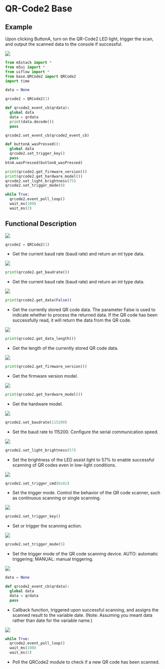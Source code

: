 # QR-Code2 Base

## Example

Upon clicking ButtonA, turn on the QR-Code2 LED light, trigger the scan, and output the scanned data to the console if successful.

<img class="blockly_svg" src="https://m5stack.oss-cn-shenzhen.aliyuncs.com/resource/docs/static/assets/img/uiflow/blockly/atomic_base/qrcode2/uiflow_block_example.svg">

```python
from m5stack import *
from m5ui import *
from uiflow import *
from base.QRCode2 import QRCode2
import time

data = None

qrcode2 = QRCode2(1)

def qrcode2_event_cb(qrdata):
  global data
  data = qrdata
  print(data.decode())
  pass

qrcode2.set_event_cb(qrcode2_event_cb)

def buttonA_wasPressed():
  global data
  qrcode2.set_trigger_key()
  pass
btnA.wasPressed(buttonA_wasPressed)

print(qrcode2.get_firmware_version())
print(qrcode2.get_hardware_model())
qrcode2.set_light_brightness(75)
qrcode2.set_trigger_mode(0)

while True:
  qrcode2.event_poll_loop()
  wait_ms(100)
  wait_ms(2)
```

## Functional Description

<img class="blockly_svg" src="https://m5stack.oss-cn-shenzhen.aliyuncs.com/resource/docs/static/assets/img/uiflow/blockly/atomic_base/qrcode2/uiflow_block_atom_qrcode2_init.svg">

```python
qrcode2 = QRCode2(1)
```

- Get the current baud rate (baud rate) and return an int type data.

<img class="blockly_svg" src="https://m5stack.oss-cn-shenzhen.aliyuncs.com/resource/docs/static/assets/img/uiflow/blockly/atomic_base/qrcode2/uiflow_block_atom_qrcode2_get_baudrate.svg">

```python
print(qrcode2.get_baudrate())
```

- Get the current baud rate (baud rate) and return an int type data.

<img class="blockly_svg" src="https://m5stack.oss-cn-shenzhen.aliyuncs.com/resource/docs/static/assets/img/uiflow/blockly/atomic_base/qrcode2/uiflow_block_atom_qrcode2_get_data.svg">

```python
print(qrcode2.get_data(False))
```

- Get the currently stored QR code data. The parameter False is used to indicate whether to process the returned data. If the QR code has been successfully read, it will return the data from the QR code.

<img class="blockly_svg" src="https://m5stack.oss-cn-shenzhen.aliyuncs.com/resource/docs/static/assets/img/uiflow/blockly/atomic_base/qrcode2/uiflow_block_atom_qrcode2_get_data_length.svg">

```python
print(qrcode2.get_data_length())
```

- Get the length of the currently stored QR code data.

<img class="blockly_svg" src="https://m5stack.oss-cn-shenzhen.aliyuncs.com/resource/docs/static/assets/img/uiflow/blockly/atomic_base/qrcode2/uiflow_block_atom_qrcode2_get_firmware_version.svg">

```python
print(qrcode2.get_firmware_version())
```

- Get the firmware version model.

<img class="blockly_svg" src="https://m5stack.oss-cn-shenzhen.aliyuncs.com/resource/docs/static/assets/img/uiflow/blockly/atomic_base/qrcode2/uiflow_block_atom_qrcode2_get_hardware_model.svg">

```python
print(qrcode2.get_hardware_model())
```

- Get the hardware model.

<img class="blockly_svg" src="https://m5stack.oss-cn-shenzhen.aliyuncs.com/resource/docs/static/assets/img/uiflow/blockly/atomic_base/qrcode2/uiflow_block_atom_qrcode2_set_baudrate.svg">

```python
qrcode2.set_baudrate(115200)
```

- Set the baud rate to 115200. Configure the serial communication speed.

<img class="blockly_svg" src="https://m5stack.oss-cn-shenzhen.aliyuncs.com/resource/docs/static/assets/img/uiflow/blockly/atomic_base/qrcode2/uiflow_block_atom_qrcode2_set_light_brightness.svg">

```python
qrcode2.set_light_brightness(57)
```

- Set the brightness of the LED assist light to 57% to enable successful scanning of QR codes even in low-light conditions.

<img class="blockly_svg" src="https://m5stack.oss-cn-shenzhen.aliyuncs.com/resource/docs/static/assets/img/uiflow/blockly/atomic_base/qrcode2/uiflow_block_atom_qrcode2_set_trigger_cmd.svg">

```python
qrcode2.set_trigger_cmd(0x01)
```

- Set the trigger mode. Control the behavior of the QR code scanner, such as continuous scanning or single scanning.

<img class="blockly_svg" src="https://m5stack.oss-cn-shenzhen.aliyuncs.com/resource/docs/static/assets/img/uiflow/blockly/atomic_base/qrcode2/uiflow_block_atom_qrcode2_set_trigger_key.svg">

```python
qrcode2.set_trigger_key()
```

- Set or trigger the scanning action.

<img class="blockly_svg" src="https://m5stack.oss-cn-shenzhen.aliyuncs.com/resource/docs/static/assets/img/uiflow/blockly/atomic_base/qrcode2/uiflow_block_atom_qrcode2_set_trigger_mode.svg">

```python
qrcode2.set_trigger_mode(5)
```

- Set the trigger mode of the QR code scanning device. AUTO: automatic triggering; MANUAL: manual triggering.

<img class="blockly_svg" src="https://m5stack.oss-cn-shenzhen.aliyuncs.com/resource/docs/static/assets/img/uiflow/blockly/atomic_base/qrcode2/uiflow_block_atom_qrcode2_set_callback.svg">

```python
data = None

def qrcode2_event_cb(qrdata):
  global data
  data = qrdata
  pass
```

- Callback function, triggered upon successful scanning, and assigns the scanned result to the variable date. (Note: Assuming you meant data rather than date for the variable name.)

<img class="blockly_svg" src="https://m5stack.oss-cn-shenzhen.aliyuncs.com/resource/docs/static/assets/img/uiflow/blockly/atomic_base/qrcode2/uiflow_block_atom_qrcode2_callback_in_loop.svg">

```python
while True:
  qrcode2.event_poll_loop()
  wait_ms(100)
  wait_ms(2)
```

- Poll the QRCode2 module to check if a new QR code has been scanned.
